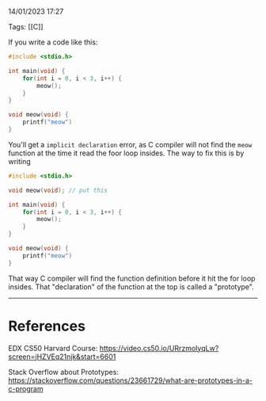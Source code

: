 14/01/2023 17:27

Tags: [[C]]

If you write a code like this:

```c
#include <stdio.h>

int main(void) {
	for(int i = 0, i < 3, i++) {
		meow();	
	}
}

void meow(void) {
	printf("meow")
}
```

You'll get a `implicit declaration` error, as C compiler will not find the `meow` function at the time it read the foor loop insides. The way to fix this is by writing

```c
#include <stdio.h>

void meow(void); // put this

int main(void) {
	for(int i = 0, i < 3, i++) {
		meow();	
	}
}

void meow(void) {
	printf("meow")
}
```

That  way C compiler will find the function definition before it hit the for loop insides. That "declaration" of the function at the top is called a "prototype".

---
# References

EDX CS50 Harvard Course:
https://video.cs50.io/URrzmoIyqLw?screen=jHZVEq21njk&start=6601

Stack Overflow about Prototypes:
https://stackoverflow.com/questions/23661729/what-are-prototypes-in-a-c-program